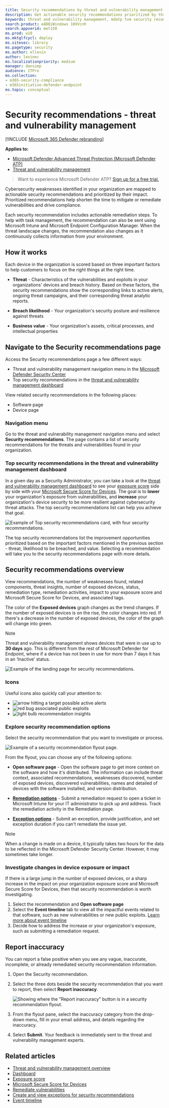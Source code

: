 ```yaml
---
title: Security recommendations by threat and vulnerability management
description: Get actionable security recommendations prioritized by threat, likelihood to be breached, and value, in threat and vulnerability management.
keywords: threat and vulnerability management, mdatp tvm security recommendation, cybersecurity recommendation, actionable security recommendation
search.product: eADQiWindows 10XVcnh
search.appverid: met150
ms.prod: w10
ms.mktglfcycl: deploy
ms.sitesec: library
ms.pagetype: security
ms.author: ellevin
author: levinec
ms.localizationpriority: medium
manager: dansimp
audience: ITPro
ms.collection: 
- m365-security-compliance 
- m365initiative-defender-endpoint 
ms.topic: conceptual
---
```

# Security recommendations - threat and vulnerability management

[!INCLUDE [Microsoft 365 Defender rebranding](../../includes/microsoft-defender.md)]

**Applies to:**

- [Microsoft Defender Advanced Threat Protection (Microsoft Defender ATP)](https://go.microsoft.com/fwlink/p/?linkid=2146631)
- [Threat and vulnerability management](next-gen-threat-and-vuln-mgt.md)

>Want to experience Microsoft Defender ATP? [Sign up for a free trial.](https://www.microsoft.com/microsoft-365/windows/microsoft-defender-atp?ocid=docs-wdatp-portaloverview-abovefoldlink)

Cybersecurity weaknesses identified in your organization are mapped to actionable security recommendations and prioritized by their impact. Prioritized recommendations help shorten the time to mitigate or remediate vulnerabilities and drive compliance.

Each security recommendation includes actionable remediation steps. To help with task management, the recommendation can also be sent using Microsoft Intune and Microsoft Endpoint Configuration Manager. When the threat landscape changes, the recommendation also changes as it continuously collects information from your environment.

## How it works

Each device in the organization is scored based on three important factors to help customers to focus on the right things at the right time.

- **Threat** - Characteristics of the vulnerabilities and exploits in your organizations' devices and breach history. Based on these factors, the security recommendations show the corresponding links to active alerts, ongoing threat campaigns, and their corresponding threat analytic reports.

- **Breach likelihood** - Your organization's security posture and resilience against threats

- **Business value** - Your organization's assets, critical processes, and intellectual properties

## Navigate to the Security recommendations page

Access the Security recommendations page a few different ways:

- Threat and vulnerability management navigation menu in the [Microsoft Defender Security Center](portal-overview.md)
- Top security recommendations in the [threat and vulnerability management dashboard](tvm-dashboard-insights.md)

View related security recommendations in the following places:

- Software page
- Device page

### Navigation menu

Go to the threat and vulnerability management navigation menu and select **Security recommendations**. The page contains a list of security recommendations for the threats and vulnerabilities found in your organization.

### Top security recommendations in the threat and vulnerability management dashboard

In a given day as a Security Administrator, you can take a look at the [threat and vulnerability management dashboard](tvm-dashboard-insights.md) to see your [exposure score](tvm-exposure-score.md) side by side with your [Microsoft Secure Score for Devices](tvm-microsoft-secure-score-devices.md). The goal is to **lower** your organization's exposure from vulnerabilities, and **increase** your organization's device security to be more resilient against cybersecurity threat attacks. The top security recommendations list can help you achieve that goal.

![Example of Top security recommendations card, with four security recommendations.](images/top-security-recommendations350.png)

The top security recommendations list the improvement opportunities prioritized based on the important factors mentioned in the previous section - threat, likelihood to be breached, and value. Selecting a recommendation will take you to the security recommendations page with more details.

## Security recommendations overview

View recommendations, the number of weaknesses found, related components, threat insights, number of exposed devices, status, remediation type, remediation activities, impact to your exposure score and Microsoft Secure Score for Devices, and associated tags.

The color of the **Exposed devices** graph changes as the trend changes. If the number of exposed devices is on the rise, the color changes into red. If there's a decrease in the number of exposed devices, the color of the graph will change into green.

>[!NOTE]
>Threat and vulnerability management shows devices that were in use up to **30 days** ago. This is different from the rest of Microsoft Defender for Endpoint, where if a device has not been in use for more than 7 days it has in an ‘Inactive’ status.

![Example of the landing page for security recommendations.](images/tvmsecrec-updated.png)

### Icons

Useful icons also quickly call your attention to:
- ![arrow hitting a target](images/tvm_alert_icon.png) possible active alerts
- ![red bug](images/tvm_bug_icon.png) associated public exploits
- ![light bulb](images/tvm_insight_icon.png) recommendation insights

### Explore security recommendation options

Select the security recommendation that you want to investigate or process.

![Example of a security recommendation flyout page.](images/secrec-flyouteolsw.png)

From the flyout, you can choose any of the following options:

- **Open software page** - Open the software page to get more context on the software and how it's distributed. The information can include threat context, associated recommendations, weaknesses discovered, number of exposed devices, discovered vulnerabilities, names and detailed of devices with the software installed, and version distribution.

- [**Remediation options**](tvm-remediation.md) - Submit a remediation request to open a ticket in Microsoft Intune for your IT administrator to pick up and address. Track the remediation activity in the Remediation page.

- [**Exception options**](tvm-exception.md) - Submit an exception, provide justification, and set exception duration if you can't remediate the issue yet.

>[!NOTE]
>When a change is made on a device, it typically takes two hours for the data to be reflected in the Microsoft Defender Security Center. However, it may sometimes take longer.

### Investigate changes in device exposure or impact

If there is a large jump in the number of exposed devices, or a sharp increase in the impact on your organization exposure score and Microsoft Secure Score for Devices, then that security recommendation is worth investigating.

1. Select the recommendation and **Open software page**
2. Select the **Event timeline** tab to view all the impactful events related to that software, such as new vulnerabilities or new public exploits. [Learn more about event timeline](threat-and-vuln-mgt-event-timeline.md)
3. Decide how to address the increase or your organization's exposure, such as submitting a remediation request.

## Report inaccuracy

You can report a false positive when you see any vague, inaccurate, incomplete, or already remediated security recommendation information.

1. Open the Security recommendation.

2. Select the three dots beside the security recommendation that you want to report,  then select **Report inaccuracy**.

    ![Showing where the "Report inaccuracy" button is in a security recommendation flyout.](images/report-inaccuracy500.png)

3. From the flyout pane, select the inaccuracy category from the drop-down menu, fill in your email address, and details regarding the inaccuracy.

4. Select **Submit**. Your feedback is immediately sent to the threat and vulnerability management experts.

## Related articles

- [Threat and vulnerability management overview](next-gen-threat-and-vuln-mgt.md)
- [Dashboard](tvm-dashboard-insights.md)
- [Exposure score](tvm-exposure-score.md)
- [Microsoft Secure Score for Devices](tvm-microsoft-secure-score-devices.md)
- [Remediate vulnerabilities](tvm-remediation.md)
- [Create and view exceptions for security recommendations](tvm-exception.md)
- [Event timeline](threat-and-vuln-mgt-event-timeline.md)
